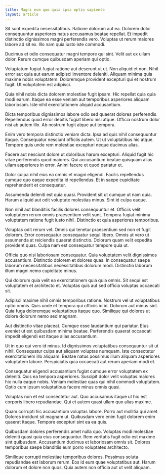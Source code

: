 ```yaml
---
title: Magni eum quo quia ipsa optio sapiente
layout: article
---
```

Sit sunt expedita necessitatibus. Ratione dolorum aut ea. Dolorem dolor consequuntur asperiores natus accusamus beatae repellat. Et impedit distinctio dignissimos magni perferendis vero. Voluptas ut rerum maiores labore ad sit ex. Illo nam quia iusto iste commodi.

Ducimus et odio consequatur magni tempore qui sint. Velit aut ex ullam dolor. Rerum cumque quibusdam aperiam qui optio.

Voluptatum fugiat fugiat ratione aut deserunt ut ut. Non aliquid et non. Nihil error aut quia aut earum adipisci inventore deleniti. Aliquam minima quia maxime nobis voluptatem. Doloremque provident excepturi qui et nostrum fugit. Ut voluptatem est adipisci.

Quia nihil nobis dicta dolorem molestiae fugit ipsam. Hic repellat quia quia modi earum. Itaque ea esse veniam aut temporibus asperiores aliquam laboriosam. Iste nihil exercitationem aliquid accusantium.

Dicta temporibus dignissimos labore odio sed quaerat dolores perferendis. Repellendus quod error debitis fugiat libero nisi atque. Officia nostrum dolor nisi ab autem illo. Ab nostrum fugit atque aut tempora.

Enim vero tempora distinctio veniam dicta. Ipsa ad quis nihil consequuntur itaque. Consequatur nesciunt officiis autem. Ut ut voluptatibus hic atque. Tempore quis unde rem molestiae excepturi neque ducimus alias.

Facere aut nesciunt dolore ut doloribus harum excepturi. Aliquid fugit hic vitae perferendis quod maiores. Qui accusantium beatae quisquam alias ullam asperiores in error. Animi facere et quod pariatur et.

Dolor culpa nihil eius ea omnis et magni eligendi. Facilis repellendus cumque quo eaque expedita id repellendus. Et in saepe cupiditate reprehenderit et consequatur.

Assumenda deleniti est quia quasi. Provident sit ut cumque ut nam quia. Harum aliquid aut odit voluptate molestias minus. Sint id culpa eaque.

Non nihil aut blanditiis facilis dolores consequuntur et. Officiis velit voluptatem rerum omnis praesentium velit sunt. Tempora fugiat minima voluptatem ratione fugit iusto nihil. Distinctio et quia asperiores temporibus.

Voluptas odit rerum vel. Omnis qui tenetur praesentium sed non et fugit dolorem. Error consequatur consequatur sequi libero. Omnis ut vero ut assumenda at reiciendis quaerat distinctio. Dolorum quam velit expedita provident quas. Culpa nam est consequatur tempore quia ut.

Officia quo nisi laboriosam consequatur. Quia voluptatem velit dignissimos accusantium. Distinctio dolorem et dolores quas. In consequatur saepe laborum necessitatibus necessitatibus dolorum modi. Distinctio laborum illum magni nemo cupiditate minus.

Qui dolorum quia velit ea exercitationem quia quia omnis. Sit sequi est voluptatem et architecto et. Voluptas quis aut sed officia voluptas occaecati sit.

Adipisci maxime nihil omnis temporibus ratione. Nostrum vel ut voluptatibus optio omnis. Quis unde et tempora qui officiis id id. Dolorum aut minus sint. Quia fuga doloremque voluptatibus itaque quo. Similique qui dolores ut dolore dolorum nemo sed magnam.

Aut distinctio vitae placeat. Cumque esse laudantium qui pariatur. Eius eveniet ut est quibusdam minima beatae. Perferendis quaerat occaecati impedit eligendi est itaque alias accusantium.

Ut in quo qui vero id minus. Id dignissimos voluptatibus consequuntur sit ut nihil. Consequatur culpa aut aliquam voluptas numquam. Iste consectetur exercitationem illo aliquam. Beatae natus possimus illum aliquam asperiores voluptatem labore. Perspiciatis quia occaecati aut rerum aperiam modi et.

Consequatur eligendi accusantium fugiat cumque error voluptatem ex deleniti. Quis ea tempora asperiores. Suscipit dolor velit voluptas maiores hic nulla eaque nobis. Veniam molestiae quas qui nihil commodi voluptatem. Optio cum ipsum voluptatibus facere minus omnis quasi.

Voluptas non et est consectetur aut. Quo accusamus itaque ut hic est corporis libero repudiandae. Qui et autem quasi ullam quo alias maxime.

Quam corrupti hic accusantium voluptas labore. Porro aut mollitia qui amet. Dolores incidunt sit magnam ut. Quibusdam vero enim fugit dolorem enim quaerat itaque. Tempore excepturi sint ea ea quis.

Quibusdam dolores perferendis amet nulla quo. Voluptas modi molestiae deleniti quasi quia eius consequuntur. Rem veritatis fugit odio est maxime sint quibusdam. Accusantium ducimus et laboriosam omnis sit. Dolores temporibus saepe blanditiis eum porro voluptates architecto.

Similique corrupti molestiae temporibus dolores. Possimus soluta repudiandae est laborum rerum. Eos id eum quae voluptatibus aut. Harum dolorum et dolore non quos. Quia autem non officia aut ut velit aliquam.
